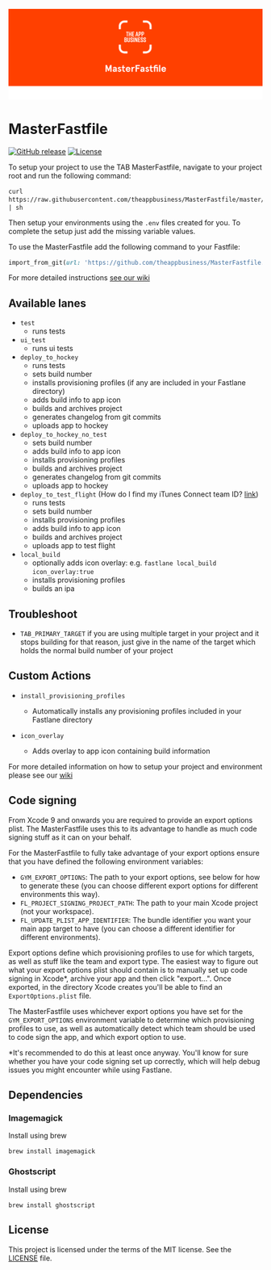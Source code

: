 ![The App Business](./MasterFastfile.png)

# MasterFastfile
[![GitHub release](https://img.shields.io/github/release/theappbusiness/masterfastfile/all.svg)](https://github.com/theappbusiness/MasterFastfile/releases/latest)
[![License](https://img.shields.io/badge/license-MIT-blue.svg?style=flat)](https://github.com/theappbusiness/MasterFastfile/blob/master/LICENSE)

To setup your project to use the TAB MasterFastfile, navigate to your project root and run the following command:

```shell
curl https://raw.githubusercontent.com/theappbusiness/MasterFastfile/master/setup.sh | sh
```

Then setup your environments using the `.env` files created for you. To complete the setup just add the missing variable values.

To use the MasterFastfile add the following command to your Fastfile:

```ruby
import_from_git(url: 'https://github.com/theappbusiness/MasterFastfile.git', branch: '3.0.1', path: 'Fastfile')
```
For more detailed instructions [see our wiki](https://github.com/theappbusiness/MasterFastfile/wiki)

## Available lanes

* `test`
  * runs tests
* `ui_test`
  * runs ui tests
* `deploy_to_hockey`
  * runs tests
  * sets build number
  * installs provisioning profiles (if any are included in your Fastlane directory)
  * adds build info to app icon
  * builds and archives project
  * generates changelog from git commits
  * uploads app to hockey
* `deploy_to_hockey_no_test`
  * sets build number
  * adds build info to app icon
  * installs provisioning profiles
  * builds and archives project
  * generates changelog from git commits
  * uploads app to hockey
* `deploy_to_test_flight` (How do I find my iTunes Connect team ID? [link](https://github.com/fastlane/fastlane/issues/4301#issuecomment-253461017))
  * runs tests
  * sets build number
  * installs provisioning profiles
  * adds build info to app icon
  * builds and archives project
  * uploads app to test flight
* `local_build`
  * optionally adds icon overlay: e.g. `fastlane local_build icon_overlay:true`
  * installs provisioning profiles
  * builds an ipa

## Troubleshoot
* `TAB_PRIMARY_TARGET` if you are using multiple target in your project and it stops building for that reason, just give in the name of the target which holds the normal build number of your project

## Custom Actions

* `install_provisioning_profiles`
  * Automatically installs any provisioning profiles included in your Fastlane directory

* `icon_overlay`
  * Adds overlay to app icon containing build information

For more detailed information on how to setup your project and environment please see our [wiki](https://github.com/theappbusiness/MasterFastfile/wiki)

## Code signing

From Xcode 9 and onwards you are required to provide an export options plist. The MasterFastfile uses this to its advantage to handle as much code signing stuff as it can on your behalf.

For the MasterFastfile to fully take advantage of your export options ensure that you have defined the following environment variables:

- `GYM_EXPORT_OPTIONS`: The path to your export options, see below for how to generate these (you can choose different export options for different environments this way).
- `FL_PROJECT_SIGNING_PROJECT_PATH`: The path to your main Xcode project (not your workspace).
- `FL_UPDATE_PLIST_APP_IDENTIFIER`: The bundle identifier you want your main app target to have (you can choose a different identifier for different environments).

Export options define which provisioning profiles to use for which targets, as well as stuff like the team and export type.
The easiest way to figure out what your export options plist should contain is to manually set up code signing in Xcode\*, archive your app and then click "export...". Once exported, in the directory Xcode creates you'll be able to find an `ExportOptions.plist` file.

The MasterFastfile uses whichever export options you have set for the `GYM_EXPORT_OPTIONS` environment variable to determine which provisioning profiles to use, as well as automatically detect which team should be used to code sign the app, and which export option to use.

\*It's recommended to do this at least once anyway. You'll know for sure whether you have your code signing set up correctly, which will help debug issues you might encounter while using Fastlane.

## Dependencies

### Imagemagick
Install using brew
```shell
brew install imagemagick
```
### Ghostscript
Install using brew
```shell
brew install ghostscript
```

## License

This project is licensed under the terms of the MIT license. See the [LICENSE](LICENSE) file.
